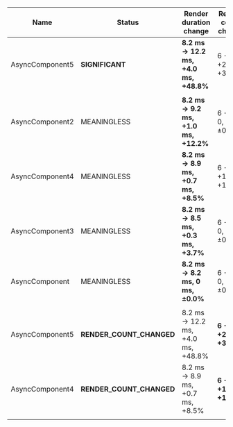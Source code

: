 | Name            | Status                   | Render duration change                 | Render count change    |
| --------------- | ------------------------ | -------------------------------------- | ---------------------- |
| AsyncComponent5 | **SIGNIFICANT**          | **8.2 ms -> 12.2 ms, +4.0 ms, +48.8%** | 6 -> 8, +2, +33.3%     |
|                 |                          |                                        |                        |
| AsyncComponent2 | MEANINGLESS              | **8.2 ms -> 9.2 ms, +1.0 ms, +12.2%**  | 6 -> 6, 0, ±0.0%       |
| AsyncComponent4 | MEANINGLESS              | **8.2 ms -> 8.9 ms, +0.7 ms, +8.5%**   | 6 -> 7, +1, +16.7%     |
| AsyncComponent3 | MEANINGLESS              | **8.2 ms -> 8.5 ms, +0.3 ms, +3.7%**   | 6 -> 6, 0, ±0.0%       |
| AsyncComponent  | MEANINGLESS              | **8.2 ms -> 8.2 ms, 0 ms, ±0.0%**      | 6 -> 6, 0, ±0.0%       |
|                 |                          |                                        |                        |
| AsyncComponent5 | **RENDER_COUNT_CHANGED** | 8.2 ms -> 12.2 ms, +4.0 ms, +48.8%     | **6 -> 8, +2, +33.3%** |
| AsyncComponent4 | **RENDER_COUNT_CHANGED** | 8.2 ms -> 8.9 ms, +0.7 ms, +8.5%       | **6 -> 7, +1, +16.7%** |
|                 |                          |                                        |                        |